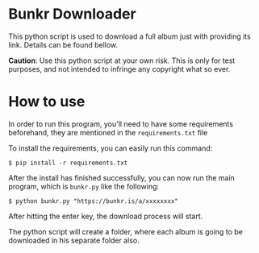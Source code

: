 # Bunkr Downloader

This python script is used to download a full album just with providing its link.
Details can be found bellow.

**Caution**: Use this python script at your own risk. This is only for test purposes, and not intended to infringe any copyright what so ever. 

# How to use

In order to run this program, you'll need to have some requirements beforehand, they are mentioned in the `requirements.txt` file

To install the requirements, you can easily run this command:

    $ pip install -r requirements.txt

After the install has finished successfully, you can now run the main program, which is `bunkr.py` like the following: 

    $ python bunkr.py "https://bunkr.is/a/xxxxxxxx"
   
   After hitting the enter key, the download process will start.
   
   The python script will create a folder, where each album is going to be downloaded in his separate folder also. 
